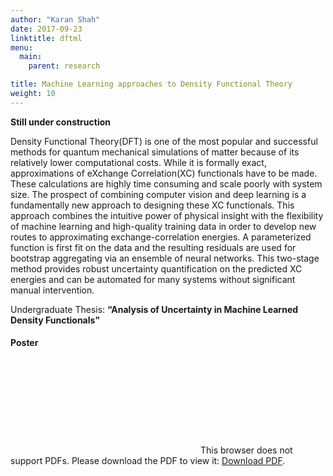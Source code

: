 ```yaml
---
author: "Karan Shah"
date: 2017-09-23
linktitle: dftml
menu:
  main:
    parent: research

title: Machine Learning approaches to Density Functional Theory
weight: 10
---
```


**Still under construction**

Density Functional Theory(DFT) is one of the most popular and successful methods for quantum mechanical simulations of matter because of its relatively lower computational costs. While it is formally exact, approximations of eXchange Correlation(XC) functionals have to be made. These calculations are highly time consuming and scale poorly with system size. The prospect of combining computer vision and deep learning is a fundamentally new approach to designing these XC functionals. This approach combines the intuitive power of physical insight with the flexibility of machine learning and high-quality training data in order to develop new routes to approximating exchange-correlation energies. A parameterized function is first fit on the data and the resulting residuals are used for bootstrap aggregating via an ensemble of neural networks. This two-stage method provides robust uncertainty quantification on the predicted XC energies and can be automated for many systems without significant manual intervention.

Undergraduate Thesis: __“Analysis of Uncertainty in Machine Learned Density Functionals”__

#### Poster

<object data="/research/res/DFTPoster.pdf" type="application/pdf"  height="768px" width="1152px">
    <embed src="http://localhost:1313/research/res/DFTPoster.pdf">
        This browser does not support PDFs. Please download the PDF to view it: <a href="http://localhost:1313/research/res/DFTPoster.pdf">Download PDF</a>.</p>
    </embed>
</object>